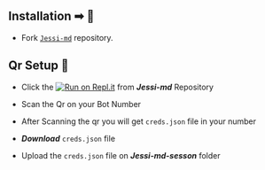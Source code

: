 ## Installation ➡ 📖

- Fork [`Jessi-md`](https://github.com/whiteshadowofficial/Jessi-md/fork) repository.



## Qr Setup 📲

- Click the [![Run on Repl.it](https://repl.it/badge/github/quiec/whatsasena)](https://replit.com/@kaweeshac14/Jessi-Multi-qr-1?v=1) from ***Jessi-md*** Repository

- Scan the Qr on your Bot Number

- After Scanning the qr you will get `creds.json` file in your number

- ***Download*** `creds.json` file

- Upload the `creds.json` file on ***Jessi-md-sesson*** folder
